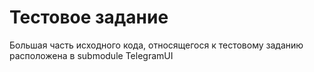 # Тестовое задание
Большая часть исходного кода, относящегося к тестовому заданию расположена в submodule TelegramUI


